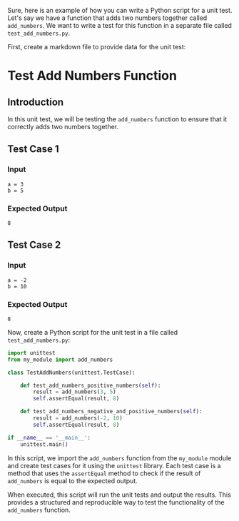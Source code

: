 

Sure, here is an example of how you can write a Python script for a unit test. Let's say we have a function that adds two numbers together called `add_numbers`. We want to write a test for this function in a separate file called `test_add_numbers.py`.

First, create a markdown file to provide data for the unit test:

# Test Add Numbers Function

## Introduction
In this unit test, we will be testing the `add_numbers` function to ensure that it correctly adds two numbers together.

## Test Case 1
### Input
```
a = 3
b = 5
```
### Expected Output
```
8
```

## Test Case 2
### Input
```
a = -2
b = 10
```
### Expected Output
```
8
```

Now, create a Python script for the unit test in a file called `test_add_numbers.py`:

```python
import unittest
from my_module import add_numbers

class TestAddNumbers(unittest.TestCase):

    def test_add_numbers_positive_numbers(self):
        result = add_numbers(3, 5)
        self.assertEqual(result, 8)

    def test_add_numbers_negative_and_positive_numbers(self):
        result = add_numbers(-2, 10)
        self.assertEqual(result, 8)

if __name__ == '__main__':
    unittest.main()
```

In this script, we import the `add_numbers` function from the `my_module` module and create test cases for it using the `unittest` library. Each test case is a method that uses the `assertEqual` method to check if the result of `add_numbers` is equal to the expected output.

When executed, this script will run the unit tests and output the results. This provides a structured and reproducible way to test the functionality of the `add_numbers` function.